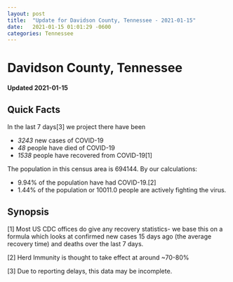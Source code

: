 ```yaml
---
layout: post
title:  "Update for Davidson County, Tennessee - 2021-01-15"
date:   2021-01-15 01:01:29 -0600
categories: Tennessee
---
```


# Davidson County, Tennessee
#### Updated 2021-01-15

## Quick Facts

In the last 7 days[3] we project there have been
- *3243* new cases of COVID-19
- *48* people have died of COVID-19
- *1538* people have recovered from COVID-19[1]

The population in this census area is 694144. By our calculations:
- 9.94% of the population have had COVID-19.[2]
- 1.44% of the population or 10011.0 people are actively fighting the virus.

## Synopsis




[1] Most US CDC offices do give any recovery statistics- we base this on a formula which looks at confirmed new cases
15 days ago (the average recovery time) and deaths over the last 7 days.

[2] Herd Immunity is thought to take effect at around ~70-80%

[3] Due to reporting delays, this data may be incomplete.
 
    